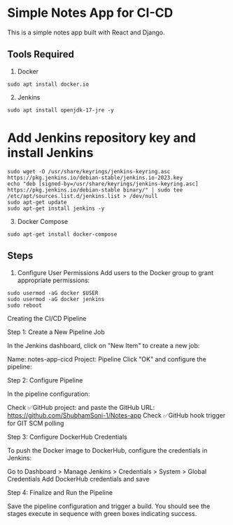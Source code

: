 # Simple Notes App for CI-CD
This is a simple notes app built with React and Django.

## Tools Required
1. Docker
```
sudo apt install docker.io
```

2. Jenkins
```
sudo apt install openjdk-17-jre -y
```
# Add Jenkins repository key and install Jenkins
```
sudo wget -O /usr/share/keyrings/jenkins-keyring.asc https://pkg.jenkins.io/debian-stable/jenkins.io-2023.key
echo "deb [signed-by=/usr/share/keyrings/jenkins-keyring.asc] https://pkg.jenkins.io/debian-stable binary/" | sudo tee /etc/apt/sources.list.d/jenkins.list > /dev/null
sudo apt-get update
sudo apt-get install jenkins -y
```

3. Docker Compose
```
sudo apt-get install docker-compose
```

## Steps 
1. Configure User Permissions
Add users to the Docker group to grant appropriate permissions:
```
sudo usermod -aG docker $USER
sudo usermod -aG docker jenkins
sudo reboot
```
Creating the CI/CD Pipeline

Step 1: Create a New Pipeline Job

In the Jenkins dashboard, click on "New Item" to create a new job:

Name: notes-app-cicd
Project: Pipeline
Click "OK" and configure the pipeline:


Step 2: Configure Pipeline

In the pipeline configuration:

Check ✅GitHub project: and paste the GitHub URL: https://github.com/ShubhamSoni-1/Notes-app
Check ✅GitHub hook trigger for GIT SCM polling

Step 3: Configure DockerHub Credentials

To push the Docker image to DockerHub, configure the credentials in Jenkins:

Go to Dashboard > Manage Jenkins > Credentials > System > Global Credentials
Add DockerHub credentials and save

Step 4: Finalize and Run the Pipeline

Save the pipeline configuration and trigger a build. You should see the stages execute in sequence with green boxes indicating success.


